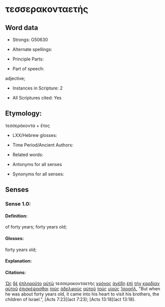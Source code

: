 # τεσσερακονταετής

<!-- Status: S2=NeedsFinalCheck -->
<!-- Lexica used for edits: BDAG, FFM, LN, A-S -->

## Word data

* Strongs: G50630

* Alternate spellings:

* Principle Parts: 

* Part of speech: 

adjective;

* Instances in Scripture: 2

* All Scriptures cited: Yes

## Etymology: 
τεσσεράκοντα + ἔτος

* LXX/Hebrew glosses: 

* Time Period/Ancient Authors: 

* Related words: 

* Antonyms for all senses

* Synonyms for all senses: 

## Senses 

### Sense 1.0:

#### Definition: 

of forty years; forty years old;

#### Glosses:

forty years old;

#### Explanation:

#### Citations:

[Ὡς](../G56130/01.md) [δὲ](../G11610/01.md) [ἐπληροῦτο](../G41370/01.md) [αὐτῷ](../G08460/01.md) τεσσερακονταετὴς [χρόνος](../G55500/01.md) [ἀνέβη](../G03050/01.md) [ἐπὶ](../G19090/01.md) [τὴν](../G35880/01.md) [καρδίαν](../G25880/01.md) [αὐτοῦ](../G08460/01.md) [ἐπισκέψασθαι](../G19800/01.md) [τοὺς](../G35880/01.md) [ἀδελφοὺς](../G00800/01.md) [αὐτοῦ](../G08460/01.md) [τοὺς](../G35880/01.md) [υἱοὺς](../G52070/01.md) [Ἰσραήλ](../G24740/01.md), 
"But when he was about forty years old, it came into his heart to visit his brothers, the children of Israel.", 
[Acts 7:23](act 7:23);  [Acts 13:18](act 13:18).
